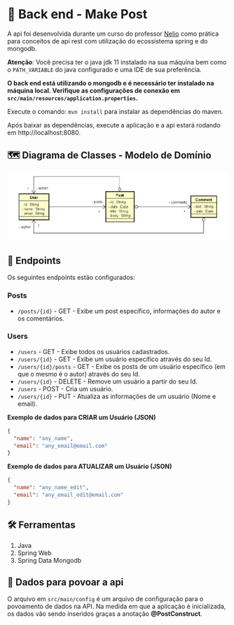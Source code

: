# 🧾 Back end - Make Post

A api foi desenvolvida durante um curso do professor [Nelio](https://github.com/acenelio) como prática para conceitos de api
rest com utilização do ecossistema spring e do mongodb.

**Atenção**: Você precisa ter o java jdk 11 instalado na sua máquina bem como o `PATH_VARIABLE` do java configurado e uma IDE de sua preferência.

**O back end está utilizando o mongodb e é necessário ter instalado na máquina local. Verifique
as configurações de conexão em `src/main/resources/application.properties`.**


Execute o comando: `mvn install` para instalar as dependências do maven.

Após baixar as dependências, execute a aplicação e a api estará rodando em http://localhost:8080.


## 🗺️ Diagrama de Classes - Modelo de Domínio
![diagrama](images/diagrama.png)


## 📌 Endpoints

Os seguintes endpoints estão configurados:

### Posts
- `/posts/{id}` - GET - Exibe um post específico, informações do autor e os 
  comentários.

### Users
- `/users` - GET - Exibe todos os usuários cadastrados.
- `/users/{id}` - GET - Exibe um usuário específico através do seu Id.
- `/users/{id}/posts` - GET - Exibe os posts de um usuário específico (em que o mesmo é o autor) 
  através do seu Id.
- `/users/{id}` - DELETE - Remove um usuário a partir do seu Id.
- `/users` - POST - Cria um usuário.
- `/users/{id}` - PUT - Atualiza as informações de um usuário (Nome e email).

**Exemplo de dados para CRIAR um Usuário (JSON)**

```json
{
  "name": "any_name",
  "email": "any_email@email.com"
}
```

**Exemplo de dados para ATUALIZAR um Usuário (JSON)**

```json
{
  "name": "any_name_edit",
  "email": "any_email_edit@email.com"
}
```

## 🛠️ Ferramentas
1. Java
2. Spring Web
3. Spring Data Mongodb

## 💾 Dados para povoar a api
O arquivo em `src/main/config` é um arquivo de configuração para o povoamento de dados na API.
Na medida em que a aplicação é inicializada, os dados vão sendo inseridos graças a anotação
**@PostConstruct**.